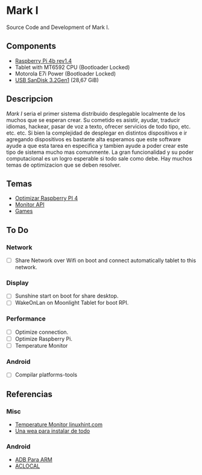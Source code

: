 # Mark I
Source Code and Development of Mark I.

## Components
- [Raspberry Pi 4b rev1.4](./RPI4/RPI4.md)
- Tablet with MT6592 CPU (Bootloader Locked)
- Motorola E7i Power (Bootloader Locked)
- [USB SanDisk 3.2Gen1](./USB1/USB1.md) (28,67 GiB)
## Descripcion

*Mark I* seria el primer sistema distribuido desplegable localmente de los muchos que se esperan crear. Su cometido es asistir, ayudar, traducir idiomas, hackear, pasar de voz a texto, ofrecer servicios de todo tipo, etc. etc. etc. Si bien la complejidad de desplegar en distintos dispositivos e ir agregando dispositivos es bastante alta esperamos que este software ayude a que esta tarea en especifica y tambien ayude a poder crear este tipo de sistema mucho mas comunmente. La gran funcionalidad y su poder computacional es un logro esperable si todo sale como debe. Hay muchos temas de optimizacion que se deben resolver.

## Temas
- [Optimizar Raspberry PI 4](./RPI4/RPI_BOOST.md)
- [Monitor API](./MONITOR_API.md)
- [Games](./GAMES/GAMES.md)

## To Do

### Network
- [ ] Share Network over Wifi on boot and connect automatically tablet to this network.

### Display
- [ ] Sunshine start on boot for share desktop.
- [ ] WakeOnLan on Moonlight Tablet for boot RPI.

### Performance
- [ ] Optimize connection.
- [ ] Optimize Raspberry Pi.
- [ ] Temperature Monitor

### Android
- [ ] Compilar platforms-tools

## Referencias

### Misc
- [Temperature Monitor linuxhint.com](https://linuxhint.com/raspberry_pi_temperature_monitor/)
- [Una wea para instalar de todo](https://github.com/jmcerrejon/PiKISS)

### Android
- [ADB Para ARM](https://github.com/qhuyduong/arm_adb)
- [ACLOCAL](https://stackoverflow.com/questions/33278928/how-to-overcome-aclocal-1-15-is-missing-on-your-system-warning)
